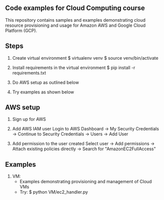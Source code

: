 Code examples for Cloud Computing course
-----------------------------------------

This repository contains samples and examples demonstrating cloud resource provisioning and usage
for Amazon AWS and Google Cloud Platform (GCP).

Steps
------

1) Create virtual environment
   $ virtualenv venv
   $ source venv/bin/activate

2) Install requirements in the virtual environment
   $ pip install -r requirements.txt

3) Do AWS setup as outlined below

4) Try examples as shown below


AWS setup
-----------

1) Sign up for AWS

2) Add AWS IAM user
   Login to AWS Dashboard -> My Security Credentials -> Continue to Security Credentials -> Users -> Add User

3) Add permission to the user created
   Select user -> Add permissions -> Attach existing policies directly -> Search for "AmazonEC2FullAccess"


Examples
---------
1) VM: 
   - Examples demonstrating provisioning and management of Cloud VMs
   - Try:
     $ python VM/ec2_handler.py







